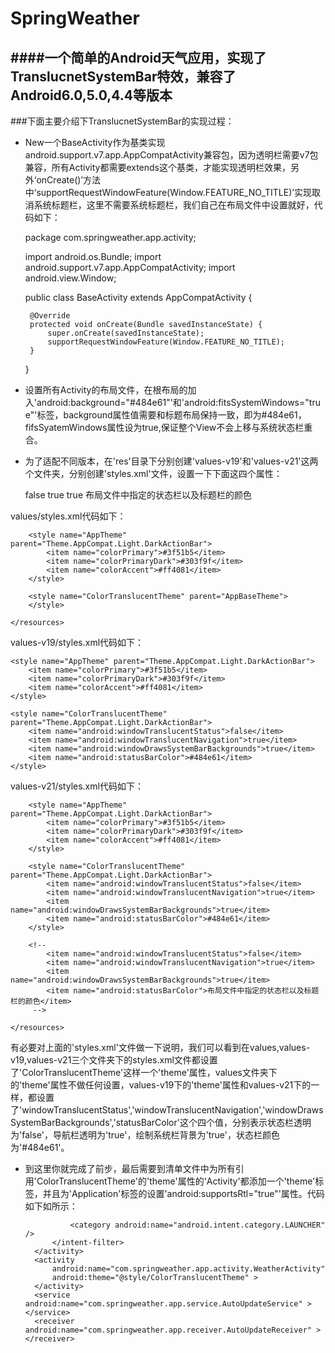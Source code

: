 # SpringWeather

####一个简单的Android天气应用，实现了TranslucnetSystemBar特效，兼容了Android6.0,5.0,4.4等版本
----------------
###下面主要介绍下TranslucnetSystemBar的实现过程：
 - New一个BaseActivity作为基类实现android.support.v7.app.AppCompatActivity兼容包，因为透明栏需要v7包兼容，所有Activity都需要extends这个基类，才能实现透明栏效果，另外‘onCreate()’方法中‘supportRequestWindowFeature(Window.FEATURE_NO_TITLE)’实现取消系统标题栏，这里不需要系统标题栏，我们自己在布局文件中设置就好，代码如下：

    package com.springweather.app.activity;
    
    import android.os.Bundle;
    import android.support.v7.app.AppCompatActivity;
    import android.view.Window;
    
    public class BaseActivity extends AppCompatActivity {
    	
    	@Override
    	protected void onCreate(Bundle savedInstanceState) {
    		super.onCreate(savedInstanceState);
    		supportRequestWindowFeature(Window.FEATURE_NO_TITLE);
    	}
    
    }

- 设置所有Activity的布局文件，在根布局的加入'android:background="#484e61"'和'android:fitsSystemWindows="true"'标签，background属性值需要和标题布局保持一致，即为#484e61，fifsSyatemWindows属性设为true,保证整个View不会上移与系统状态栏重合。
- 为了适配不同版本，在'res'目录下分别创建'values-v19'和'values-v21'这两个文件夹，分别创建'styles.xml'文件，设置一下下面这四个属性：


    <item name="android:windowTranslucentStatus">false</item>
    <item name="android:windowTranslucentNavigation">true</item>
    <item name="android:windowDrawsSystemBarBackgrounds">true</item>
    <item name="android:statusBarColor">布局文件中指定的状态栏以及标题栏的颜色</item>


values/styles.xml代码如下：
    <resources>
    
        <style name="AppTheme" parent="Theme.AppCompat.Light.DarkActionBar">
            <item name="colorPrimary">#3f51b5</item>
            <item name="colorPrimaryDark">#303f9f</item>
            <item name="colorAccent">#ff4081</item>
        </style>
        
        <style name="ColorTranslucentTheme" parent="AppBaseTheme">
        </style>
    
    </resources>

values-v19/styles.xml代码如下：


<resources>

    <style name="AppTheme" parent="Theme.AppCompat.Light.DarkActionBar">
        <item name="colorPrimary">#3f51b5</item>
        <item name="colorPrimaryDark">#303f9f</item>
        <item name="colorAccent">#ff4081</item>
    </style>
    
    <style name="ColorTranslucentTheme" parent="Theme.AppCompat.Light.DarkActionBar">
        <item name="android:windowTranslucentStatus">false</item>
        <item name="android:windowTranslucentNavigation">true</item>
        <item name="android:windowDrawsSystemBarBackgrounds">true</item>
        <item name="android:statusBarColor">#484e61</item>
    </style>

</resources>

values-v21/styles.xml代码如下：
        <resources>
    
        <style name="AppTheme" parent="Theme.AppCompat.Light.DarkActionBar">
            <item name="colorPrimary">#3f51b5</item>
            <item name="colorPrimaryDark">#303f9f</item>
            <item name="colorAccent">#ff4081</item>
        </style>
        
        <style name="ColorTranslucentTheme" parent="Theme.AppCompat.Light.DarkActionBar">
            <item name="android:windowTranslucentStatus">false</item>
            <item name="android:windowTranslucentNavigation">true</item>
            <item name="android:windowDrawsSystemBarBackgrounds">true</item>
            <item name="android:statusBarColor">#484e61</item>
        </style>
        
        <!-- 
        	<item name="android:windowTranslucentStatus">false</item>
    		<item name="android:windowTranslucentNavigation">true</item>
    		<item name="android:windowDrawsSystemBarBackgrounds">true</item>
    		<item name="android:statusBarColor">布局文件中指定的状态栏以及标题栏的颜色</item>
         -->
    
    </resources>


有必要对上面的'styles.xml'文件做一下说明，我们可以看到在values,values-v19,values-v21三个文件夹下的styles.xml文件都设置了'ColorTranslucentTheme'这样一个'theme'属性，values文件夹下的'theme'属性不做任何设置，values-v19下的'theme'属性和values-v21下的一样，都设置了'windowTranslucentStatus','windowTranslucentNavigation','windowDrawsSystemBarBackgrounds','statusBarColor'这个四个值，分别表示状态栏透明为'false'，导航栏透明为'true'，绘制系统栏背景为'true'，状态栏颜色为'#484e61'。

- 到这里你就完成了前步，最后需要到清单文件中为所有引用'ColorTranslucentTheme'的'theme'属性的'Activity'都添加一个'theme'标签，并且为'Application'标签的设置'android:supportsRtl="true"'属性。代码如下如所示：




    <application
        android:allowBackup="true"
        android:icon="@drawable/ic_launcher"
        android:label="@string/app_name"
        android:supportsRtl="true"
        android:theme="@style/AppTheme" >
        <activity
            android:name="com.springweather.app.activity.ChooseAreaActivity"
            android:theme="@style/ColorTranslucentTheme"
            android:label="@string/app_name" >
            <intent-filter>
                <action android:name="android.intent.action.MAIN" />

                <category android:name="android.intent.category.LAUNCHER" />
            </intent-filter>
        </activity>
        <activity 
            android:name="com.springweather.app.activity.WeatherActivity"
            android:theme="@style/ColorTranslucentTheme" >
        </activity>
        <service android:name="com.springweather.app.service.AutoUpdateService" ></service>
        <receiver android:name="com.springweather.app.receiver.AutoUpdateReceiver" ></receiver>
    </application>




 

